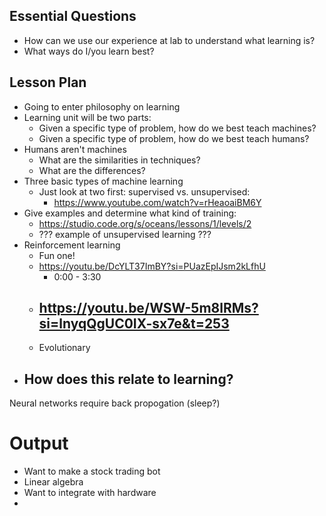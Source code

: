 ## Essential Questions

- How can we use our experience at lab to understand what learning is?
- What ways do I/you learn best?

## Lesson Plan

- Going to enter philosophy on learning
- Learning unit will be two parts:
    - Given a specific type of problem, how do we best teach machines?
    - Given a specific type of problem, how do we best teach humans?
- Humans aren't machines
    - What are the similarities in techniques?
    - What are the differences?
- Three basic types of machine learning
    - Just look at two first: supervised vs. unsupervised:
        - https://www.youtube.com/watch?v=rHeaoaiBM6Y
- Give examples and determine what kind of training:
    - https://studio.code.org/s/oceans/lessons/1/levels/2
    - ??? example of unsupervised learning ???
- Reinforcement learning
    - Fun one!
    - https://youtu.be/DcYLT37ImBY?si=PUazEpIJsm2kLfhU
        - 0:00 - 3:30
    - https://youtu.be/WSW-5m8lRMs?si=lnyqQgUC0IX-sx7e&t=253
        - 
    - Evolutionary
- How does this relate to learning?
    - 

Neural networks require back propogation (sleep?)



# Output

- Want to make a stock trading bot
- Linear algebra
- Want to integrate with hardware
- 
